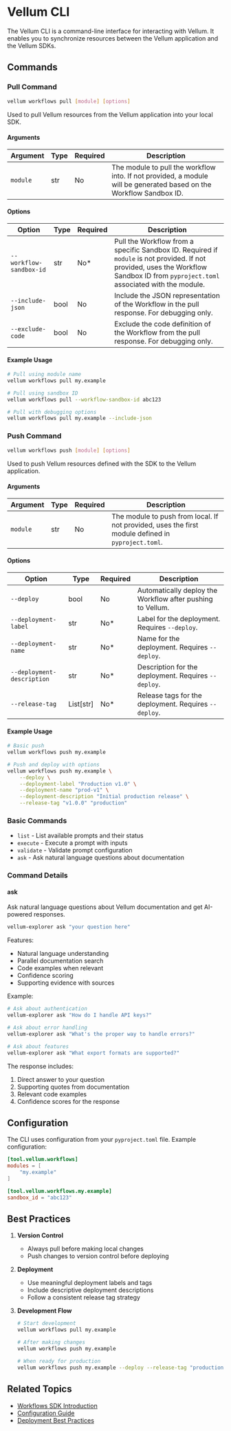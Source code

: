 # Vellum CLI

The Vellum CLI is a command-line interface for interacting with Vellum. It enables you to synchronize resources between the Vellum application and the Vellum SDKs.

## Commands

### Pull Command

```bash
vellum workflows pull [module] [options]
```

Used to pull Vellum resources from the Vellum application into your local SDK.

#### Arguments

| Argument | Type | Required | Description |
|----------|------|----------|-------------|
| `module` | str | No | The module to pull the workflow into. If not provided, a module will be generated based on the Workflow Sandbox ID. |

#### Options

| Option | Type | Required | Description |
|--------|------|----------|-------------|
| `--workflow-sandbox-id` | str | No* | Pull the Workflow from a specific Sandbox ID. Required if `module` is not provided. If not provided, uses the Workflow Sandbox ID from `pyproject.toml` associated with the module. |
| `--include-json` | bool | No | Include the JSON representation of the Workflow in the pull response. For debugging only. |
| `--exclude-code` | bool | No | Exclude the code definition of the Workflow from the pull response. For debugging only. |

#### Example Usage

```bash
# Pull using module name
vellum workflows pull my.example

# Pull using sandbox ID
vellum workflows pull --workflow-sandbox-id abc123

# Pull with debugging options
vellum workflows pull my.example --include-json
```

### Push Command

```bash
vellum workflows push [module] [options]
```

Used to push Vellum resources defined with the SDK to the Vellum application.

#### Arguments

| Argument | Type | Required | Description |
|----------|------|----------|-------------|
| `module` | str | No | The module to push from local. If not provided, uses the first module defined in `pyproject.toml`. |

#### Options

| Option | Type | Required | Description |
|--------|------|----------|-------------|
| `--deploy` | bool | No | Automatically deploy the Workflow after pushing to Vellum. |
| `--deployment-label` | str | No* | Label for the deployment. Requires `--deploy`. |
| `--deployment-name` | str | No* | Name for the deployment. Requires `--deploy`. |
| `--deployment-description` | str | No* | Description for the deployment. Requires `--deploy`. |
| `--release-tag` | List[str] | No* | Release tags for the deployment. Requires `--deploy`. |

#### Example Usage

```bash
# Basic push
vellum workflows push my.example

# Push and deploy with options
vellum workflows push my.example \
    --deploy \
    --deployment-label "Production v1.0" \
    --deployment-name "prod-v1" \
    --deployment-description "Initial production release" \
    --release-tag "v1.0.0" "production"
```

### Basic Commands

- `list` - List available prompts and their status
- `execute` - Execute a prompt with inputs
- `validate` - Validate prompt configuration
- `ask` - Ask natural language questions about documentation

### Command Details

#### ask

Ask natural language questions about Vellum documentation and get AI-powered responses.

```bash
vellum-explorer ask "your question here"
```

Features:
- Natural language understanding
- Parallel documentation search
- Code examples when relevant
- Confidence scoring
- Supporting evidence with sources

Example:
```bash
# Ask about authentication
vellum-explorer ask "How do I handle API keys?"

# Ask about error handling
vellum-explorer ask "What's the proper way to handle errors?"

# Ask about features
vellum-explorer ask "What export formats are supported?"
```

The response includes:
1. Direct answer to your question
2. Supporting quotes from documentation
3. Relevant code examples
4. Confidence scores for the response

## Configuration

The CLI uses configuration from your `pyproject.toml` file. Example configuration:

```toml
[tool.vellum.workflows]
modules = [
    "my.example"
]

[tool.vellum.workflows.my.example]
sandbox_id = "abc123"
```

## Best Practices

1. **Version Control**
   - Always pull before making local changes
   - Push changes to version control before deploying

2. **Deployment**
   - Use meaningful deployment labels and tags
   - Include descriptive deployment descriptions
   - Follow a consistent release tag strategy

3. **Development Flow**

   ```bash
   # Start development
   vellum workflows pull my.example
   
   # After making changes
   vellum workflows push my.example
   
   # When ready for production
   vellum workflows push my.example --deploy --release-tag "production"
   ```

## Related Topics

- [Workflows SDK Introduction](/developers/workflows-sdk/introduction)
- [Configuration Guide](/developers/workflows-sdk/configuration)
- [Deployment Best Practices](/developers/workflows-sdk/deployment)
